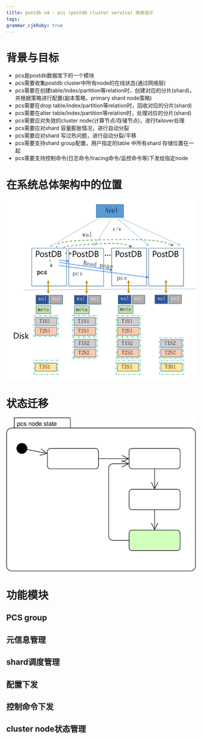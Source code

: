 ```yaml
---
title: postdb v4 - pcs (postdb cluster service) 系统设计
tags: 
grammar_cjkRuby: true
---
```

# 背景与目标
- pcs是postdb数据库下的一个模块
- pcs需要收集postdb cluster中所有node的在线状态(通过网络层)
- pcs需要在创建table/index/partition等relation时，创建对应的分片(shard)，并根据策略进行配置(副本策略，primary shard node策略)
- pcs需要在drop table/index/partition等relation时，回收对应的分片(shard)
- pcs需要在alter table/index/partition等relation时，处理对应的分片(shard)
- pcs需要应对失效的cluster node(计算节点/存储节点)，进行failover处理
- pcs需要应对shard 容量膨胀情况，进行自动分裂
- pcs需要应对shard 写过热问题，进行自动分裂/平移
- pcs需要支持shard group配置，用户指定的table 中所有shard 存储位置在一起
- pcs需要支持控制命令(日志命令/tracing命令/监控命令等)下发给指定node

# 在系统总体架构中的位置

![enter description here](./images/postdbv4-arch.png)


# 状态迁移

![绘图](./attachments/1672372460895.drawio.svg)


# 功能模块



## PCS group

## 元信息管理


## shard调度管理

## 配置下发

## 控制命令下发

## cluster node状态管理
